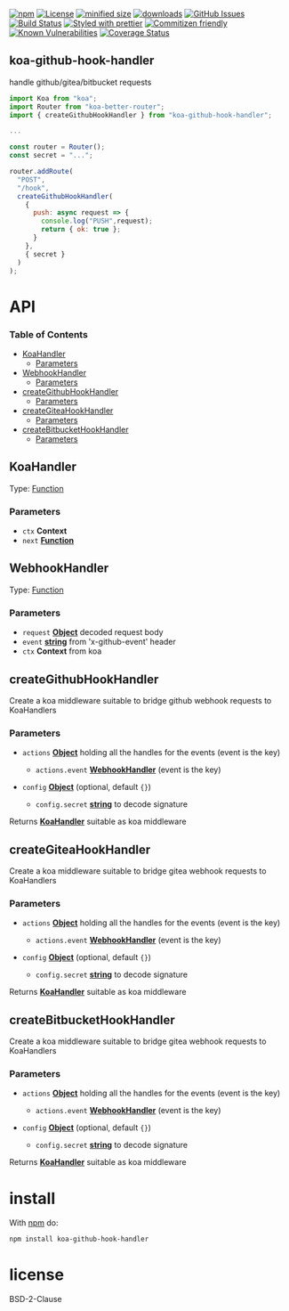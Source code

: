 [![npm](https://img.shields.io/npm/v/koa-github-hook-handler.svg)](https://www.npmjs.com/package/koa-github-hook-handler)
[![License](https://img.shields.io/badge/License-BSD%203--Clause-blue.svg)](https://opensource.org/licenses/BSD-3-Clause)
[![minified size](https://badgen.net/bundlephobia/min/koa-github-hook-handler)](https://bundlephobia.com/result?p=koa-github-hook-handler)
[![downloads](http://img.shields.io/npm/dm/koa-github-hook-handler.svg?style=flat-square)](https://npmjs.org/package/koa-github-hook-handler)
[![GitHub Issues](https://img.shields.io/github/issues/arlac77/koa-github-hook-handler.svg?style=flat-square)](https://github.com/arlac77/koa-github-hook-handler/issues)
[![Build Status](https://img.shields.io/endpoint.svg?url=https%3A%2F%2Factions-badge.atrox.dev%2Farlac77%2Fkoa-github-hook-handler%2Fbadge\&style=flat)](https://actions-badge.atrox.dev/arlac77/koa-github-hook-handler/goto)
[![Styled with prettier](https://img.shields.io/badge/styled_with-prettier-ff69b4.svg)](https://github.com/prettier/prettier)
[![Commitizen friendly](https://img.shields.io/badge/commitizen-friendly-brightgreen.svg)](http://commitizen.github.io/cz-cli/)
[![Known Vulnerabilities](https://snyk.io/test/github/arlac77/koa-github-hook-handler/badge.svg)](https://snyk.io/test/github/arlac77/koa-github-hook-handler)
[![Coverage Status](https://coveralls.io/repos/arlac77/koa-github-hook-handler/badge.svg)](https://coveralls.io/github/arlac77/koa-github-hook-handler)

## koa-github-hook-handler

handle github/gitea/bitbucket requests

<!-- skip-example -->

```js
import Koa from "koa";
import Router from "koa-better-router";
import { createGithubHookHandler } from "koa-github-hook-handler";

...

const router = Router();
const secret = "...";

router.addRoute(
  "POST",
  "/hook",
  createGithubHookHandler(
    {
      push: async request => {
        console.log("PUSH",request);
        return { ok: true };
      }
    },
    { secret }
  )
);
```

# API

<!-- Generated by documentation.js. Update this documentation by updating the source code. -->

### Table of Contents

*   [KoaHandler](#koahandler)
    *   [Parameters](#parameters)
*   [WebhookHandler](#webhookhandler)
    *   [Parameters](#parameters-1)
*   [createGithubHookHandler](#creategithubhookhandler)
    *   [Parameters](#parameters-2)
*   [createGiteaHookHandler](#creategiteahookhandler)
    *   [Parameters](#parameters-3)
*   [createBitbucketHookHandler](#createbitbuckethookhandler)
    *   [Parameters](#parameters-4)

## KoaHandler

Type: [Function](https://developer.mozilla.org/docs/Web/JavaScript/Reference/Statements/function)

### Parameters

*   `ctx` **Context** 
*   `next` **[Function](https://developer.mozilla.org/docs/Web/JavaScript/Reference/Statements/function)** 

## WebhookHandler

Type: [Function](https://developer.mozilla.org/docs/Web/JavaScript/Reference/Statements/function)

### Parameters

*   `request` **[Object](https://developer.mozilla.org/docs/Web/JavaScript/Reference/Global_Objects/Object)** decoded request body
*   `event` **[string](https://developer.mozilla.org/docs/Web/JavaScript/Reference/Global_Objects/String)** from 'x-github-event' header
*   `ctx` **Context** from koa

## createGithubHookHandler

Create a koa middleware suitable to bridge github webhook requests to KoaHandlers

### Parameters

*   `actions` **[Object](https://developer.mozilla.org/docs/Web/JavaScript/Reference/Global_Objects/Object)** holding all the handles for the events (event is the key)

    *   `actions.event` **[WebhookHandler](#webhookhandler)** (event is the key)
*   `config` **[Object](https://developer.mozilla.org/docs/Web/JavaScript/Reference/Global_Objects/Object)**  (optional, default `{}`)

    *   `config.secret` **[string](https://developer.mozilla.org/docs/Web/JavaScript/Reference/Global_Objects/String)** to decode signature

Returns **[KoaHandler](#koahandler)** suitable as koa middleware

## createGiteaHookHandler

Create a koa middleware suitable to bridge gitea webhook requests to KoaHandlers

### Parameters

*   `actions` **[Object](https://developer.mozilla.org/docs/Web/JavaScript/Reference/Global_Objects/Object)** holding all the handles for the events (event is the key)

    *   `actions.event` **[WebhookHandler](#webhookhandler)** (event is the key)
*   `config` **[Object](https://developer.mozilla.org/docs/Web/JavaScript/Reference/Global_Objects/Object)**  (optional, default `{}`)

    *   `config.secret` **[string](https://developer.mozilla.org/docs/Web/JavaScript/Reference/Global_Objects/String)** to decode signature

Returns **[KoaHandler](#koahandler)** suitable as koa middleware

## createBitbucketHookHandler

Create a koa middleware suitable to bridge gitea webhook requests to KoaHandlers

### Parameters

*   `actions` **[Object](https://developer.mozilla.org/docs/Web/JavaScript/Reference/Global_Objects/Object)** holding all the handles for the events (event is the key)

    *   `actions.event` **[WebhookHandler](#webhookhandler)** (event is the key)
*   `config` **[Object](https://developer.mozilla.org/docs/Web/JavaScript/Reference/Global_Objects/Object)**  (optional, default `{}`)

    *   `config.secret` **[string](https://developer.mozilla.org/docs/Web/JavaScript/Reference/Global_Objects/String)** to decode signature

Returns **[KoaHandler](#koahandler)** suitable as koa middleware

# install

With [npm](http://npmjs.org) do:

```shell
npm install koa-github-hook-handler
```

# license

BSD-2-Clause

